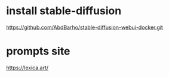 # install stable-diffusion

<https://github.com/AbdBarho/stable-diffusion-webui-docker.git>

# prompts site

<https://lexica.art/>